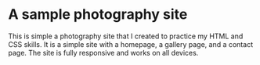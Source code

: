 # A sample photography site

This is simple a photography site that I created to practice my HTML and CSS
skills. It is a simple site with a homepage, a gallery page, and a contact page.
The site is fully responsive and works on all devices.
